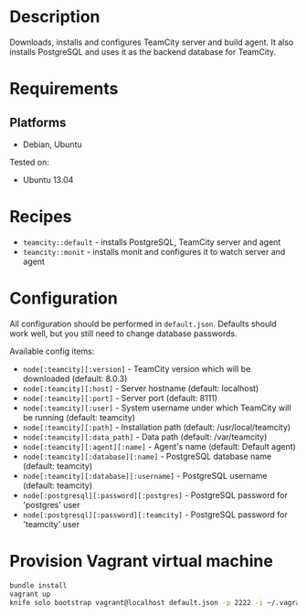 # Description
Downloads, installs and configures TeamCity server and build agent. It also installs PostgreSQL and uses it as the backend database for TeamCity.

# Requirements
## Platforms
* Debian, Ubuntu

Tested on:

* Ubuntu 13.04

# Recipes

* ```teamcity::default``` - installs PostgreSQL, TeamCity server and agent
* ```teamcity::monit``` - installs monit and configures it to watch server and agent

# Configuration
All configuration should be performed in ```default.json```. Defaults should work well, but you still need to change database passwords.

Available config items:

* ```node[:teamcity][:version]``` - TeamCity version which will be downloaded (default: 8.0.3)
* ```node[:teamcity][:host]``` - Server hostname (default: localhost)
* ```node[:teamcity][:port]``` - Server port (default: 8111)
* ```node[:teamcity][:user]``` - System username under which TeamCity will be running (default: teamcity)
* ```node[:teamcity][:path]``` - Installation path (default: /usr/local/teamcity)
* ```node[:teamcity][:data_path]``` - Data path (default: /var/teamcity)
* ```node[:teamcity][:agent][:name]``` - Agent's name (default: Default agent)
* ```node[:teamcity][:database][:name]``` - PostgreSQL database name (default: teamcity)
* ```node[:teamcity][:database][:username]``` - PostgreSQL username (default: teamcity)
* ```node[:postgresql][:password][:postgres]``` - PostgreSQL password for 'postgres' user
* ```node[:postgresql][:password][:teamcity]``` - PostgreSQL password for 'teamcity' user

# Provision Vagrant virtual machine

```bash
bundle install
vagrant up
knife solo bootstrap vagrant@localhost default.json -p 2222 -i ~/.vagrant.d/insecure_private_key
```
